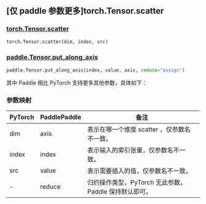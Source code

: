 ## [仅 paddle 参数更多]torch.Tensor.scatter

### [torch.Tensor.scatter](https://pytorch.org/docs/1.13/generated/torch.Tensor.scatter.html#torch.Tensor.scatter)

```python
torch.Tensor.scatter(dim, index, src)
```

### [paddle.Tensor.put_along_axis](https://www.paddlepaddle.org.cn/documentation/docs/zh/api/paddle/Tensor_cn.html#put-along-axis-arr-index-value-axis-reduce-assign)

```python
paddle.Tensor.put_along_axis(index, value, axis, reduce="assign")

```

其中 Paddle 相比 PyTorch 支持更多其他参数，具体如下：

### 参数映射
| PyTorch | PaddlePaddle | 备注    |
| ------- | ------------ | ------- |
| dim     | axis         | 表示在哪一个维度 scatter ，仅参数名不一致。 |
| index   | index        | 表示输入的索引张量，仅参数名不一致。 |
| src     | value        | 表示需要插入的值，仅参数名不一致。 |
| -       | reduce       | 归约操作类型，PyTorch 无此参数， Paddle 保持默认即可。 |
